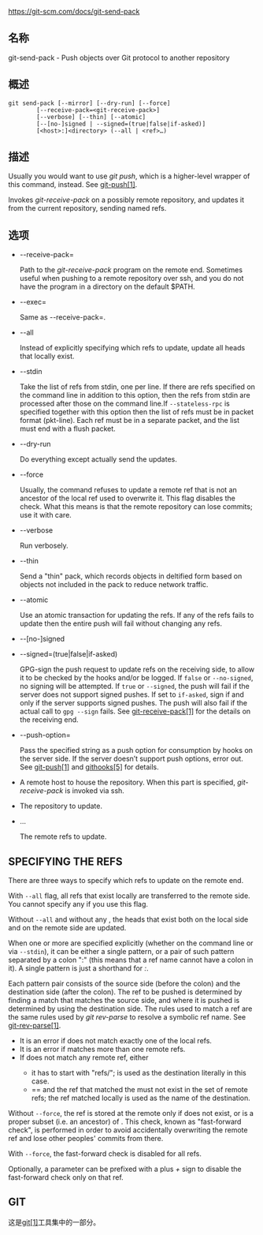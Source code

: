 https://git-scm.com/docs/git-send-pack

## 名称

git-send-pack - Push objects over Git protocol to another repository

## 概述

```
git send-pack [--mirror] [--dry-run] [--force]
		[--receive-pack=<git-receive-pack>]
		[--verbose] [--thin] [--atomic]
		[--[no-]signed | --signed=(true|false|if-asked)]
		[<host>:]<directory> (--all | <ref>…)
```

## 描述

Usually you would want to use *git push*, which is a higher-level wrapper of this command, instead. See [git-push[1]](../git-push).

Invokes *git-receive-pack* on a possibly remote repository, and updates it from the current repository, sending named refs.

## 选项

- --receive-pack=<git-receive-pack>

  Path to the *git-receive-pack* program on the remote end. Sometimes useful when pushing to a remote repository over ssh, and you do not have the program in a directory on the default $PATH.

- --exec=<git-receive-pack>

  Same as --receive-pack=<git-receive-pack>.

- --all

  Instead of explicitly specifying which refs to update, update all heads that locally exist.

- --stdin

  Take the list of refs from stdin, one per line. If there are refs specified on the command line in addition to this option, then the refs from stdin are processed after those on the command line.If `--stateless-rpc` is specified together with this option then the list of refs must be in packet format (pkt-line). Each ref must be in a separate packet, and the list must end with a flush packet.

- --dry-run

  Do everything except actually send the updates.

- --force

  Usually, the command refuses to update a remote ref that is not an ancestor of the local ref used to overwrite it. This flag disables the check. What this means is that the remote repository can lose commits; use it with care.

- --verbose

  Run verbosely.

- --thin

  Send a "thin" pack, which records objects in deltified form based on objects not included in the pack to reduce network traffic.

- --atomic

  Use an atomic transaction for updating the refs. If any of the refs fails to update then the entire push will fail without changing any refs.

- --[no-]signed

- --signed=(true|false|if-asked)

  GPG-sign the push request to update refs on the receiving side, to allow it to be checked by the hooks and/or be logged. If `false` or `--no-signed`, no signing will be attempted. If `true` or `--signed`, the push will fail if the server does not support signed pushes. If set to `if-asked`, sign if and only if the server supports signed pushes. The push will also fail if the actual call to `gpg --sign` fails. See [git-receive-pack[1]](../git-receive-pack) for the details on the receiving end.

- --push-option=<string>

  Pass the specified string as a push option for consumption by hooks on the server side. If the server doesn’t support push options, error out. See [git-push[1]](../git-push) and [githooks[5]](../../5/githooks) for details.

- <host>

  A remote host to house the repository. When this part is specified, *git-receive-pack* is invoked via ssh.

- <directory>

  The repository to update.

- <ref>…

  The remote refs to update.

## SPECIFYING THE REFS

There are three ways to specify which refs to update on the remote end.

With `--all` flag, all refs that exist locally are transferred to the remote side. You cannot specify any *<ref>* if you use this flag.

Without `--all` and without any *<ref>*, the heads that exist both on the local side and on the remote side are updated.

When one or more *<ref>* are specified explicitly (whether on the command line or via `--stdin`), it can be either a single pattern, or a pair of such pattern separated by a colon ":" (this means that a ref name cannot have a colon in it). A single pattern *<name>* is just a shorthand for *<name>:<name>*.

Each pattern pair consists of the source side (before the colon) and the destination side (after the colon). The ref to be pushed is determined by finding a match that matches the source side, and where it is pushed is determined by using the destination side. The rules used to match a ref are the same rules used by *git rev-parse* to resolve a symbolic ref name. See [git-rev-parse[1]](../git-rev-parse).

- It is an error if <src> does not match exactly one of the local refs.
- It is an error if <dst> matches more than one remote refs.
- If <dst> does not match any remote ref, either
  - it has to start with "refs/"; <dst> is used as the destination literally in this case.
  - <src> == <dst> and the ref that matched the <src> must not exist in the set of remote refs; the ref matched <src> locally is used as the name of the destination.

Without `--force`, the <src> ref is stored at the remote only if <dst> does not exist, or <dst> is a proper subset (i.e. an ancestor) of <src>. This check, known as "fast-forward check", is performed in order to avoid accidentally overwriting the remote ref and lose other peoples' commits from there.

With `--force`, the fast-forward check is disabled for all refs.

Optionally, a <ref> parameter can be prefixed with a plus *+* sign to disable the fast-forward check only on that ref.

## GIT

  这是[git[1]](../../Git)工具集中的一部分。